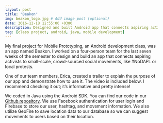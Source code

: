 ```yaml
---
layout: post
title: "Beakon"
img: beakon_logo.jpg # Add image post (optional)
date: 2016-12-18 12:55:00 +0300
description: Designed and built Android app that connects aspiring activists to small-scale, crowd-sourced social movements.
tag: [class project, android, java, mobile development]
---
```

My final project for Mobile Prototyping, an Android development class, was an app named Beakon. I worked on a four-person team for the last seven weeks of the semester to design and build an app that connects aspiring activists to small-scale, crowd-sourced social movements, like #NoDAPL or local protests.

One of our team members, Erica, created a trailer to explain the purpose of our app and demonstrate how to use it. The video is included below. I recommend checking it out; it’s informative and pretty intense!

<!-- <a href="http://www.youtube.com/watch?feature=player_embedded&v=YOUTUBE_VIDEO_ID_HERE
" target="_blank"><img src="http://img.youtube.com/vi/YOUTUBE_VIDEO_ID_HERE/0.jpg" 
alt="IMAGE ALT TEXT HERE" width="240" height="180" border="10" /></a> -->

We coded in Java using the Android SDK. You can find our code in our [Github repository](https://github.com/mary-keenan/Beakon). We use Facebook authentication for user login and Firebase to store our user, hashtag, and movement information. We also utilize GeoFire to save location data to our database so we can suggest movements to users based on their location.

